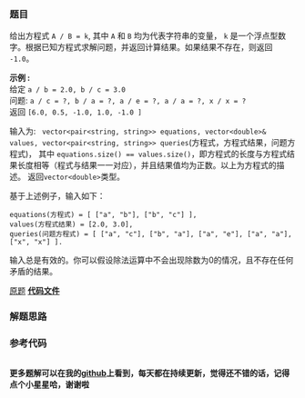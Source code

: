 ### 题目
给出方程式 `A / B = k`, 其中 `A` 和 `B` 均为代表字符串的变量， `k`
是一个浮点型数字。根据已知方程式求解问题，并返回计算结果。如果结果不存在，则返回 `-1.0`。

**示例 :**  
给定 `a / b = 2.0, b / c = 3.0`  
问题: ` a / c = ?, b / a = ?, a / e = ?, a / a = ?, x / x = ? `  
返回 `[6.0, 0.5, -1.0, 1.0, -1.0 ]`

输入为: ` vector<pair<string, string>> equations, vector<double>& values,
vector<pair<string, string>> queries`(方程式，方程式结果，问题方程式)， 其中 `equations.size()
== values.size()`，即方程式的长度与方程式结果长度相等（程式与结果一一对应），并且结果值均为正数。以上为方程式的描述。
返回`vector<double>`类型。

基于上述例子，输入如下：

    
    
    equations(方程式) = [ ["a", "b"], ["b", "c"] ],
    values(方程式结果) = [2.0, 3.0],
    queries(问题方程式) = [ ["a", "c"], ["b", "a"], ["a", "e"], ["a", "a"], ["x", "x"] ]. 
    

输入总是有效的。你可以假设除法运算中不会出现除数为0的情况，且不存在任何矛盾的结果。

[原题](https://leetcode-cn.com/problems/evaluate-division/)    **[代码文件]()**


### 解题思路




### 参考代码

```go


```




**更多题解可以在我的[github](https://github.com/LZH139/leetcode_Go)上看到，每天都在持续更新，觉得还不错的话，记得点个小星星哈，谢谢啦**
